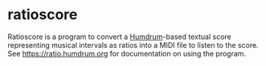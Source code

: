 ratioscore
===========

Ratioscore is a program to convert a
[Humdrum](https://www.humdrum.org)-based textual score representing
musical intervals as ratios into a MIDI file to listen to the score.
See https://ratio.humdrum.org for documentation on using the program.


